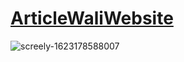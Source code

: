 # [ArticleWaliWebsite](https://articlewaliwebsite.vercel.app/)
![screely-1623178588007](https://user-images.githubusercontent.com/43761908/121560906-9eba0280-ca35-11eb-9303-84751f38edd1.png)
